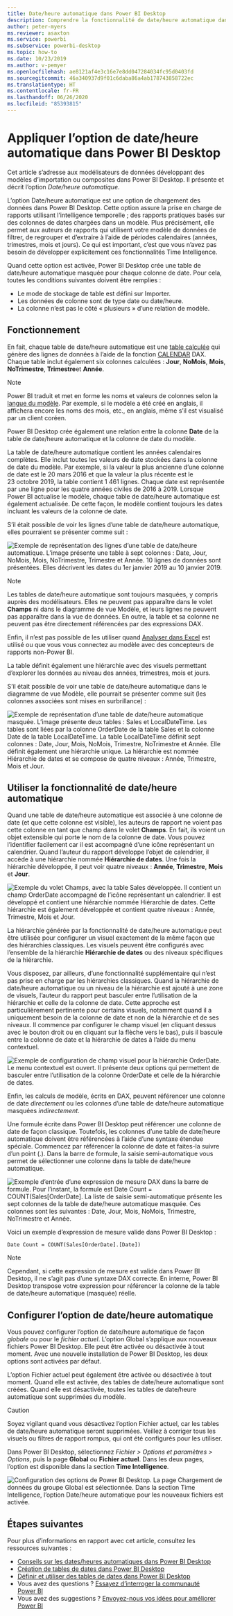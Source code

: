 ```yaml
---
title: Date/heure automatique dans Power BI Desktop
description: Comprendre la fonctionnalité de date/heure automatique dans Power BI Desktop.
author: peter-myers
ms.reviewer: asaxton
ms.service: powerbi
ms.subservice: powerbi-desktop
ms.topic: how-to
ms.date: 10/23/2019
ms.author: v-pemyer
ms.openlocfilehash: ae8121af4e3c16e7e8dd047284034fc95d0403fd
ms.sourcegitcommit: 46a340937d9f01c6daba86a4ab178743858722ec
ms.translationtype: HT
ms.contentlocale: fr-FR
ms.lasthandoff: 06/26/2020
ms.locfileid: "85393815"
---
```

# <a name="apply-auto-datetime-in-power-bi-desktop"></a>Appliquer l’option de date/heure automatique dans Power BI Desktop

Cet article s’adresse aux modélisateurs de données développant des modèles d’importation ou composites dans Power BI Desktop. Il présente et décrit l’option _Date/heure automatique_.

L’option Date/heure automatique est une option de chargement des données dans Power BI Desktop. Cette option assure la prise en charge de rapports utilisant l’intelligence temporelle ; des rapports pratiques basés sur des colonnes de dates chargées dans un modèle. Plus précisément, elle permet aux auteurs de rapports qui utilisent votre modèle de données de filtrer, de regrouper et d’extraire à l’aide de périodes calendaires (années, trimestres, mois et jours). Ce qui est important, c’est que vous n’avez pas besoin de développer explicitement ces fonctionnalités Time Intelligence.

Quand cette option est activée, Power BI Desktop crée une table de date/heure automatique masquée pour chaque colonne de date. Pour cela, toutes les conditions suivantes doivent être remplies :

- Le mode de stockage de table est défini sur Importer.
- Les données de colonne sont de type date ou date/heure.
- La colonne n’est pas le côté « plusieurs » d’une relation de modèle.

## <a name="how-it-works"></a>Fonctionnement

En fait, chaque table de date/heure automatique est une [table calculée](desktop-calculated-tables.md) qui génère des lignes de données à l’aide de la fonction [CALENDAR](/dax/calendar-function-dax) DAX. Chaque table inclut également six colonnes calculées : **Jour**, **NoMois**, **Mois**, **NoTrimestre**, **Trimestre**et **Année**.

> [!NOTE]
> Power BI traduit et met en forme les noms et valeurs de colonnes selon la [langue du modèle](../fundamentals/supported-languages-countries-regions.md#choose-the-language-for-the-model-in-power-bi-desktop). Par exemple, si le modèle a été créé en anglais, il affichera encore les noms des mois, etc., en anglais, même s’il est visualisé par un client coréen.

Power BI Desktop crée également une relation entre la colonne **Date** de la table de date/heure automatique et la colonne de date du modèle.

La table de date/heure automatique contient les années calendaires complètes. Elle inclut toutes les valeurs de date stockées dans la colonne de date du modèle. Par exemple, si la valeur la plus ancienne d’une colonne de date est le 20 mars 2016 et que la valeur la plus récente est le 23 octobre 2019, la table contient 1 461 lignes. Chaque date est représentée par une ligne pour les quatre années civiles de 2016 à 2019. Lorsque Power BI actualise le modèle, chaque table de date/heure automatique est également actualisée. De cette façon, le modèle contient toujours les dates incluant les valeurs de la colonne de date.

S’il était possible de voir les lignes d’une table de date/heure automatique, elles pourraient se présenter comme suit :

![Exemple de représentation des lignes d’une table de date/heure automatique. L’image présente une table à sept colonnes : Date, Jour, NoMois, Mois, NoTrimestre, Trimestre et Année. 10 lignes de données sont présentées. Elles décrivent les dates du 1er janvier 2019 au 10 janvier 2019.](media/desktop-auto-date-time/auto-date-time-hidden-table-example-rows.png)

> [!NOTE]
> Les tables de date/heure automatique sont toujours masquées, y compris auprès des modélisateurs. Elles ne peuvent pas apparaître dans le volet **Champs** ni dans le diagramme de vue Modèle, et leurs lignes ne peuvent pas apparaître dans la vue de données. En outre, la table et sa colonne ne peuvent pas être directement référencées par des expressions DAX.
>
> Enfin, il n’est pas possible de les utiliser quand [Analyser dans Excel](../collaborate-share/service-analyze-in-excel.md) est utilisé ou que vous vous connectez au modèle avec des concepteurs de rapports non-Power BI.

La table définit également une hiérarchie avec des visuels permettant d’explorer les données au niveau des années, trimestres, mois et jours.

S’il était possible de voir une table de date/heure automatique dans le diagramme de vue Modèle, elle pourrait se présenter comme suit (les colonnes associées sont mises en surbrillance) :

![Exemple de représentation d’une table de date/heure automatique masquée. L’image présente deux tables : Sales et LocalDateTime. Les tables sont liées par la colonne OrderDate de la table Sales et la colonne Date de la table LocalDateTime. La table LocalDateTime définit sept colonnes : Date, Jour, Mois, NoMois, Trimestre, NoTrimestre et Année. Elle définit également une hiérarchie unique. La hiérarchie est nommée Hiérarchie de dates et se compose de quatre niveaux : Année, Trimestre, Mois et Jour.](media/desktop-auto-date-time/auto-date-time-hidden-table-example-diagram.png)

## <a name="work-with-auto-datetime"></a>Utiliser la fonctionnalité de date/heure automatique

Quand une table de date/heure automatique est associée à une colonne de date (et que cette colonne est visible), les auteurs de rapport ne voient pas cette colonne en tant que champ dans le volet **Champs**. En fait, ils voient un objet extensible qui porte le nom de la colonne de date. Vous pouvez l’identifier facilement car il est accompagné d’une icône représentant un calendrier. Quand l’auteur du rapport développe l’objet de calendrier, il accède à une hiérarchie nommée **Hiérarchie de dates**. Une fois la hiérarchie développée, il peut voir quatre niveaux : **Année**, **Trimestre**, **Mois** et **Jour**.

![Exemple du volet Champs, avec la table Sales développée. Il contient un champ OrderDate accompagné de l’icône représentant un calendrier. Il est développé et contient une hiérarchie nommée Hiérarchie de dates. Cette hiérarchie est également développée et contient quatre niveaux : Année, Trimestre, Mois et Jour.](media/desktop-auto-date-time/auto-date-time-fields-pane-example.png)

La hiérarchie générée par la fonctionnalité de date/heure automatique peut être utilisée pour configurer un visuel exactement de la même façon que des hiérarchies classiques. Les visuels peuvent être configurés avec l’ensemble de la hiérarchie **Hiérarchie de dates** ou des niveaux spécifiques de la hiérarchie.

Vous disposez, par ailleurs, d’une fonctionnalité supplémentaire qui n’est pas prise en charge par les hiérarchies classiques. Quand la hiérarchie de date/heure automatique ou un niveau de la hiérarchie est ajouté à une zone de visuels, l’auteur du rapport peut basculer entre l’utilisation de la hiérarchie et celle de la colonne de date. Cette approche est particulièrement pertinente pour certains visuels, notamment quand il a uniquement besoin de la colonne de date et non de la hiérarchie et de ses niveaux. Il commence par configurer le champ visuel (en cliquant dessus avec le bouton droit ou en cliquant sur la flèche vers le bas), puis il bascule entre la colonne de date et la hiérarchie de dates à l’aide du menu contextuel.

![Exemple de configuration de champ visuel pour la hiérarchie OrderDate. Le menu contextuel est ouvert. Il présente deux options qui permettent de basculer entre l’utilisation de la colonne OrderDate et celle de la hiérarchie de dates.](media/desktop-auto-date-time/auto-date-time-configure-visuals-fields.png)

Enfin, les calculs de modèle, écrits en DAX, peuvent référencer une colonne de date _directement_ ou les colonnes d’une table de date/heure automatique masquées _indirectement_.

Une formule écrite dans Power BI Desktop peut référencer une colonne de date de façon classique. Toutefois, les colonnes d’une table de date/heure automatique doivent être référencées à l’aide d’une syntaxe étendue spéciale. Commencez par référencer la colonne de date et faites-la suivre d’un point (.). Dans la barre de formule, la saisie semi-automatique vous permet de sélectionner une colonne dans la table de date/heure automatique.

![Exemple d’entrée d’une expression de mesure DAX dans la barre de formule. Pour l’instant, la formule est Date Count = COUNT(Sales[OrderDate]. La liste de saisie semi-automatique présente les sept colonnes de la table de date/heure automatique masquée. Ces colonnes sont les suivantes : Date, Jour, Mois, NoMois, Trimestre, NoTrimestre et Année.](media/desktop-auto-date-time/auto-date-time-dax-auto-complete.png)

Voici un exemple d’expression de mesure valide dans Power BI Desktop :

```dax
Date Count = COUNT(Sales[OrderDate].[Date])
```

> [!NOTE]
> Cependant, si cette expression de mesure est valide dans Power BI Desktop, il ne s’agit pas d’une syntaxe DAX correcte. En interne, Power BI Desktop transpose votre expression pour référencer la colonne de la table de date/heure automatique (masquée) réelle.

## <a name="configure-auto-datetime-option"></a>Configurer l’option de date/heure automatique

Vous pouvez configurer l’option de date/heure automatique de façon _globale_ ou pour le _fichier actuel_. L’option Global s’applique aux nouveaux fichiers Power BI Desktop. Elle peut être activée ou désactivée à tout moment. Avec une nouvelle installation de Power BI Desktop, les deux options sont activées par défaut.

L’option Fichier actuel peut également être activée ou désactivée à tout moment. Quand elle est activée, des tables de date/heure automatique sont créées. Quand elle est désactivée, toutes les tables de date/heure automatique sont supprimées du modèle.

> [!CAUTION]
> Soyez vigilant quand vous désactivez l’option Fichier actuel, car les tables de date/heure automatique seront supprimées. Veillez à corriger tous les visuels ou filtres de rapport rompus, qui ont été configurés pour les utiliser.

Dans Power BI Desktop, sélectionnez _Fichier > Options et paramètres > Options_, puis la page **Global** ou **Fichier actuel**. Dans les deux pages, l’option est disponible dans la section **Time Intelligence**.

![Configuration des options de Power BI Desktop. La page Chargement de données du groupe Global est sélectionnée. Dans la section Time Intelligence, l’option Date/heure automatique pour les nouveaux fichiers est activée.](media/desktop-auto-date-time/auto-date-time-configure-global-options.png)

## <a name="next-steps"></a>Étapes suivantes

Pour plus d’informations en rapport avec cet article, consultez les ressources suivantes :

- [Conseils sur les dates/heures automatiques dans Power BI Desktop](../guidance/auto-date-time.md)
- [Création de tables de dates dans Power BI Desktop](../guidance/model-date-tables.md)
- [Définir et utiliser des tables de dates dans Power BI Desktop](desktop-date-tables.md)
- Vous avez des questions ? [Essayez d’interroger la communauté Power BI](https://community.powerbi.com/)
- Vous avez des suggestions ? [Envoyez-nous vos idées pour améliorer Power BI](https://ideas.powerbi.com/)

